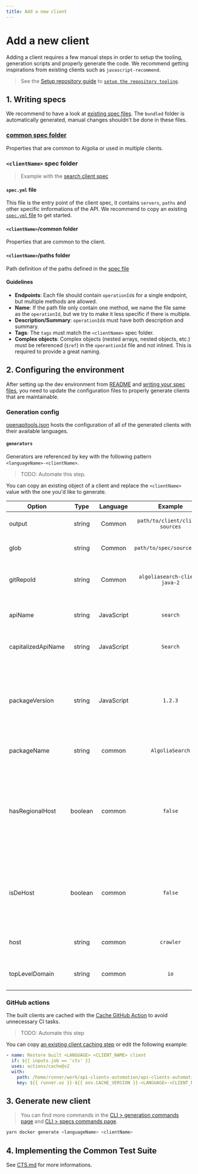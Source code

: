 ```yaml
---
title: Add a new client
---
```


# Add a new client

Adding a client requires a few manual steps in order to setup the tooling, generation scripts and properly generate the code. We recommend getting inspirations from existing clients such as `javascript-recommend`.

> See the [Setup repository guide](/docs/setupRepository) to [`setup the repository tooling`](/docs/setupRepository#setup-the-repository-tooling).

## 1. Writing specs

We recommend to have a look at [existing spec files](https://github.com/algolia/api-clients-automation/blob/main/specs/). The `bundled` folder is automatically generated, manual changes shouldn't be done in these files.

### [common spec folder](https://github.com/algolia/api-clients-automation/blob/main/specs/common/)

Properties that are common to Algolia or used in multiple clients.

### `<clientName>` spec folder

> Example with the [search client spec](https://github.com/algolia/api-clients-automation/blob/main/specs/search/)

#### `spec.yml` file

This file is the entry point of the client spec, it contains `servers`, `paths` and other specific imformations of the API. We recommend to copy an existing [`spec.yml` file](https://github.com/algolia/api-clients-automation/blob/main/specs/search/spec.yml) to get started.

#### `<clientName>`/common folder

Properties that are common to the client.

#### `<clientName>`/paths folder

Path definition of the paths defined in the [spec file](#specyml-file)

#### Guidelines

- **Endpoints**: Each file should contain `operationId`s for a single endpoint, but multiple methods are allowed.
- **Name**: If the path file only contain one method, we name the file same as the `operationId`, but we try to make it less specific if there is multiple.
- **Description/Summary**: `operationId`s must have both description and summary.
- **Tags**: The `tags` must match the `<clientName>` spec folder.
- **Complex objects**: Complex objects (nested arrays, nested objects, etc.) must be referenced (`$ref`) in the `operantionId` file and not inlined. This is required to provide a great naming.

## 2. Configuring the environment

After setting up the dev environment from [README](/docs/setupRepository) and [writing your spec files](#1-writing-specs), you need to update the configuration files to properly generate clients that are maintainable.

### Generation config

[openapitools.json](https://github.com/algolia/api-clients-automation/blob/main/openapitools.json) hosts the configuration of all of the generated clients with their available languages.

#### `generators`

Generators are referenced by key with the following pattern `<languageName>-<clientName>`.

> TODO: Automate this step.

You can copy an existing object of a client and replace the `<clientName>` value with the one you'd like to generate.

| Option             |  Type   |  Language  |             Example             | Definition                                                                                                                                      |
| ------------------ | :-----: | :--------: | :-----------------------------: | :---------------------------------------------------------------------------------------------------------------------------------------------- |
| output             | string  |   Common   | `path/to/client/client-sources` | The output path of the client.                                                                                                                  |
| glob               | string  |   Common   |   `path/to/spec/sources.yml`    | The path of the bundled spec file.                                                                                                              |
| gitRepoId          | string  |   Common   |  `algoliasearch-client-java-2`  | The name of the repository under the Algolia org.                                                                                               |
| apiName            | string  | JavaScript |            `search`             | The lowercase name of the exported API.                                                                                                         |
| capitalizedApiName | string  | JavaScript |            `Search`             | The capitalized name of the exported API.                                                                                                       |
| packageVersion     | string  | JavaScript |             `1.2.3`             | The version you'd like to publish the first iteration of the generated client. It will be automatically incremented.                            |
| packageName        | string  |   common   |         `AlgoliaSearch`         | Name of the API package, used in [CTS](/docs/CTS).                                                                                              |
| hasRegionalHost    | boolean |   common   |             `false`             | Automatically guessed from `servers` in spec. `undefined` implies that hosts used will required the `appId`, regional hosts are used otherwise. |
| isDeHost           | boolean |   common   |             `false`             | Automatically guessed from `servers` in spec. `undefined` implies that `eu` is the regional host, `de` otherwise.                               |
| host               | string  |   common   |            `crawler`            | Automatically guessed from `servers` in spec.                                                                                                   |
| topLevelDomain     | string  |   common   |              `io`               | Automatically guessed from `servers` in spec.                                                                                                   |

### GitHub actions

The built clients are cached with the [Cache GitHub Action](https://github.com/algolia/api-clients-automation/blob/main/.github/actions/cache/action.yml) to avoid unnecessary CI tasks.

> TODO: Automate this step

You can copy [an existing client caching step](https://github.com/algolia/api-clients-automation/blob/main/.github/actions/cache/action.yml) or edit the following example:

```yaml
- name: Restore built <LANGUAGE> <CLIENT_NAME> client
  if: ${{ inputs.job == 'cts' }}
  uses: actions/cache@v2
  with:
    path: /home/runner/work/api-clients-automation/api-clients-automation/clients/<LANGUAGE_FOLDER>/<CLIENT_NAME>/<CLIENT_BUILD_PATH>
    key: ${{ runner.os }}-${{ env.CACHE_VERSION }}-<LANGUAGE>-<CLIENT_NAME>-${{ hashFiles('clients/<LANGUAGE_FOLDER>/<CLIENT_NAME>/**') }}-${{ hashFiles('specs/bundled/<CLIENT_SPEC>.yml') }}
```

## 3. Generate new client

> You can find more commands in the [CLI > generation commands page](/docs/generationCommands) and [CLI > specs commands page](/docs/specsCommands).

```bash
yarn docker generate <languageName> <clientName>
```

## 4. Implementing the Common Test Suite

See [CTS.md](/docs/CTS) for more informations.
